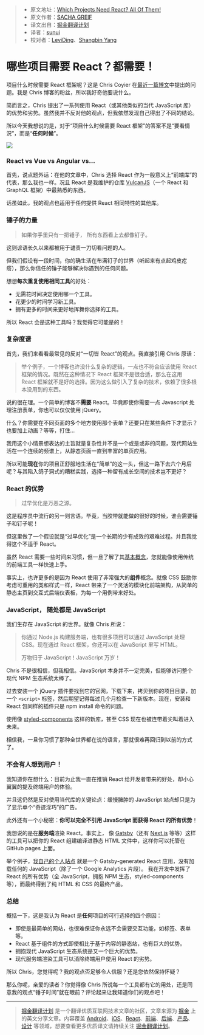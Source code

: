 > * 原文地址：[Which Projects Need React? All Of Them!](https://css-tricks.com/projects-need-react/)
> * 原文作者：[SACHA GREIF](https://css-tricks.com/author/sachagreif/)
> * 译文出自：[掘金翻译计划](https://github.com/xitu/gold-miner)
> * 译者：[sunui](https://github.com/sunui)
> * 校对者：[LeviDing](https://github.com/leviding)、[Shangbin Yang](https://github.com/rccoder)

# 哪些项目需要 React？都需要！

项目什么时候需要 React 框架呢？这是 Chris Coyier 在[最近一篇博文](https://github.com/xitu/gold-miner/blob/master/TODO/project-need-react.md)中提出的问题。我是 Chris 博客的粉丝，所以我好奇他要说什么。

简而言之，Chris 提出了一系列使用 React（或其他类似的当代 JavaScript 库）的优势和劣势。虽然我并不反对他的观点，但我依然发现自己得出了不同的结论。

所以今天我想说的是，对于“项目什么时候需要 React 框架”的答案不是“要看情況”，而是“**任何时候**”。

![](https://cdn.css-tricks.com/wp-content/uploads/2017/04/tools.jpg)

### React vs Vue vs Angular vs… ###

首先，说点题外话：在他的文章中，Chris 选择 React 作为一般意义上“前端库”的代表，那么我也一样。况且 React 是我维护的仓库 [VulcanJS](http://vulcanjs.org)（一个 React 和 GraphQL 框架）中最熟悉的东西。

话虽如此，我的观点也适用于任何提供 React 相同特性的其他库。

### 锤子的力量 ###

> 如果你手里只有一把锤子， 所有东西看上去都像钉子。

这则谚语长久以来都被用于谴责一刀切看问题的人。

但我们假设有一段时间，你的确生活在布满钉子的世界（听起来有点起鸡皮疙瘩），那么你信任的锤子能够解决你遇到的任何问题。

想想**每次重复使用相同工具**的好处：

- 无需花时间决定使用哪一个工具。
- 花更少的时间学习新工具。
- 拥有更多的时间来更好地挥舞你选择的工具。

所以 React 会是这种工具吗？我觉得它可能是的！

### 复杂度谱 ###

首先，我们来看看最常见的反对“一切皆 React”的观点。我直接引用 Chris 原话：

> 举个例子，一个博客也许没什么复杂的逻辑，一点也不符合应该使用 React 框架的情况。既然在这种情况下 React 框架不是很合适，那么在这用 React 框架就不是好的选择。因为这么做引入了复杂的技术，依赖了很多根本没用到的东西。

说的很在理。一个简单的博客不**需要** React。毕竟即使你需要一点 Javascript 处理注册表单，你也可以仅仅使用 jQuery。

什么？你需要在不同页面的多个地方使用那个表单？还要只在某些条件下才显示？也要加上动画？等等，打住…

我用这个小情景想表达的主旨就是复杂性并不是一个或是或非的问题，现代网站生活在一个连续的频谱上，从静态页面一直到丰富的单页应用。

所以可能**现在**你的项目正舒服地生活在“简单”的这一头，但这一路下去六个月后呢？与其陷入鸽子洞式的糟糕实践，选择一种留有成长空间的技术岂不更好？

### React 的优势 ###

> 过早优化是万恶之源。

这是程序员中流行的另一则言语。毕竟，当胶带就能做的很好的时候，谁会需要锤子和钉子呢！

但这里做了一个假设就是“过早优化”是一个长期的少有成效的艰难过程。并且我觉得这个不适于 React。

虽然 React 需要一些时间来习惯，但一旦了解了其[基本概念](https://medium.freecodecamp.com/the-5-things-you-need-to-know-to-understand-react-a1dbd5d114a3)，您就能像使用传统的前端工具一样快速上手。

事实上，也许更多的是因为 React 使用了非常强大的**组件**概念。就像 CSS 鼓励你考虑可重用的类和样式一样，React 带来了一个灵活的模块化前端架构，从简单的静态主页到交互式后端仪表板，为每一个用例带来好处。

### JavaScript， 随处都是 JavaScript ###

我们生存在 JavaScript 的世界。就像 Chris 所说：

> 你通过 Node.js 构建服务端，也有很多项目可以通过 JavaScript 处理 CSS。现在通过 React 框架，你还可以在 JavaScript 里写 HTML。
>
> 万物归于 JavaScript！JavaScript 万岁！

Chris 不是很相信，但我相信。JavaScript 本身并不一定完美，但能够访问整个现代 NPM 生态系统太棒了。

过去安装一个 jQuery 插件要找到它的官网，下载下来，拷贝到你的项目目录，加一个 `<script>` 标签，然后期望记得每过几个月检查一下新版本。现在，安装和 React 包同样的插件只是 npm install 命令的问题。

使用像 [styled-components](https://medium.freecodecamp.com/a-5-minute-intro-to-styled-components-41f40eb7cd55) 这样的新库，甚至 CSS 现在也被连带着尖叫着进入未来。

相信我，一旦你习惯了那种全世界都在说的语言，那就很难再回归到以前的方式了。

### 不会有人想到用户！

我知道你在想什么：目前为止我一直在推销 React 给开发者带来的好处，却小心翼翼的提及终端用户的体验。

并且这仍然是反对使用当代库的关键论点：缓慢臃肿的 JavaScript 站点却只是为了显示单个“奇迹淫巧”的广告。

此外还有一个小秘密：**你可以完全不引用 JavaScript 而获得 React 的所有优势**！

我想说的是在**服务端**渲染 React。事实上， 像 [Gatsby](https://github.com/gatsbyjs/gatsby)（还有 [Next.js](https://github.com/zeit/next.js/) 等等）这样的工具可以把你的 React 组建编译进静态 HTML 文件中，这样你可以托管在 GitHub pages 上面。

举个例子，[我自己的个人站点](http://sachagreif.com/) 就是一个 Gatsby-generated React 应用，没有加载任何的 JavaScript（除了一个 Google Analytics 片段）。 我在开发中发挥了 React 的所有优势（全 JavaScript，拥抱 NPM 生态，styled-components 等），而最终得到了纯 HTML 和 CSS 的最终产品。

### 总结

概括一下，这是我认为 React 是**任何**项目的可行选择的四个原因：

- 即使是最简单的网站，也很难保证你永远不会需要交互功能，如标签、表单等。
- React 基于组件的方式即使相比于基于内容的静态站，也有巨大的优势。
- 拥抱现代 JavaScript 生态系统是又一个巨大的优势。
- 现代服务端渲染工具可以消除终端用户使用 React 的劣势。

所以 Chris，您觉得呢？我的观点否足够令人信服？还是您依然保持怀疑？

那么你呢，亲爱的读者？你觉得像 Chris 所说每一个工具都有它的用处，还是同意我的观点“锤子时间”就在眼前？评论起来让我知道你们的观点吧！

---

> [掘金翻译计划](https://github.com/xitu/gold-miner) 是一个翻译优质互联网技术文章的社区，文章来源为 [掘金](https://juejin.im) 上的英文分享文章。内容覆盖 [Android](https://github.com/xitu/gold-miner#android)、[iOS](https://github.com/xitu/gold-miner#ios)、[React](https://github.com/xitu/gold-miner#react)、[前端](https://github.com/xitu/gold-miner#前端)、[后端](https://github.com/xitu/gold-miner#后端)、[产品](https://github.com/xitu/gold-miner#产品)、[设计](https://github.com/xitu/gold-miner#设计) 等领域，想要查看更多优质译文请持续关注 [掘金翻译计划](https://github.com/xitu/gold-miner)。
